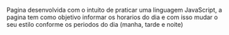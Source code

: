 Pagina desenvolvida com o intuito de praticar uma linguagem JavaScript, a pagina tem como objetivo informar os horarios do dia e com isso mudar o seu estilo conforme os periodos do dia (manha, tarde e noite) 
